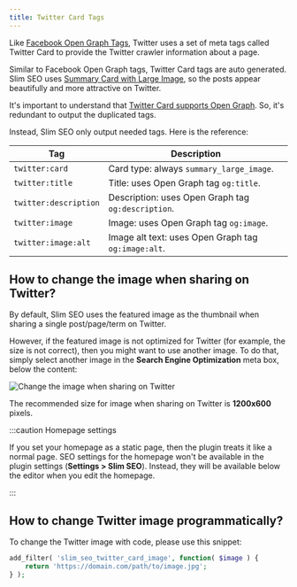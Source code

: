 ```yaml
---
title: Twitter Card Tags
---
```


Like [Facebook Open Graph Tags](/slim-seo/facebook-open-graph-tags/), Twitter uses a set of meta tags called Twitter Card to provide the Twitter crawler information about a page.

Similar to Facebook Open Graph tags, Twitter Card tags are auto generated. Slim SEO uses [Summary Card with Large Image](https://developer.twitter.com/en/docs/tweets/optimize-with-cards/overview/summary-card-with-large-image.html), so the posts appear beautifully and more attractive on Twitter.

It's important to understand that [Twitter Card supports Open Graph](https://developer.twitter.com/en/docs/tweets/optimize-with-cards/guides/getting-started). So, it's redundant to output the duplicated tags.

Instead, Slim SEO only output needed tags. Here is the reference:

| Tag | Description |
| --- | --- |
| `twitter:card` | Card type: always `summary_large_image`. |
| `twitter:title` | Title: uses Open Graph tag `og:title`. |
| `twitter:description` | Description: uses Open Graph tag `og:description`. |
| `twitter:image` | Image: uses Open Graph tag `og:image`. |
| `twitter:image:alt` | Image alt text: uses Open Graph tag `og:image:alt`. |

## How to change the image when sharing on Twitter?

By default, Slim SEO uses the featured image as the thumbnail when sharing a single post/page/term on Twitter.

However, if the featured image is not optimized for Twitter (for example, the size is not correct), then you might want to use another image. To do that, simply select another image in the **Search Engine Optimization** meta box, below the content:

![Change the image when sharing on Twitter](https://i.imgur.com/UnSVyqL.png)

The recommended size for image when sharing on Twitter is **1200x600** pixels.

:::caution Homepage settings

If you set your homepage as a static page, then the plugin treats it like a normal page. SEO settings for the homepage won't be available in the plugin settings (**Settings > Slim SEO**). Instead, they will be available below the editor when you edit the homepage.

:::

## How to change Twitter image programmatically?

To change the Twitter image with code, please use this snippet:

```php
add_filter( 'slim_seo_twitter_card_image', function( $image ) {
	return 'https://domain.com/path/to/image.jpg';
} );
```
